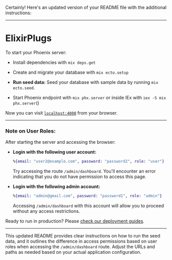 Certainly! Here's an updated version of your README file with the additional instructions:

---

# ElixirPlugs

To start your Phoenix server:

  * Install dependencies with `mix deps.get`
  * Create and migrate your database with `mix ecto.setup`
  * **Run seed data:** Seed your database with sample data by running `mix ecto.seed`.

  * Start Phoenix endpoint with `mix phx.server` or inside IEx with `iex -S mix phx.server`()

Now you can visit [`localhost:4000`](http://localhost:4000/posts) from your browser.

---

### Note on User Roles:

After starting the server and accessing the browser:

- **Login with the following user account:**
  ```elixir
  %{email: "user2@example.com", password: "password2", role: "user"}
  ```
  Try accessing the route `/admin/dashboard`. You'll encounter an error indicating that you do not have permission to access this page.

- **Login with the following admin account:**
  ```elixir
  %{email: "admin@gmail.com", password: "password1", role: "admin"}
  ```
  Accessing `/admin/dashboard` with this account will allow you to proceed without any access restrictions.

Ready to run in production? Please [check our deployment guides](https://hexdocs.pm/phoenix/deployment.html).

---

This updated README provides clear instructions on how to run the seed data, and it outlines the difference in access permissions based on user roles when accessing the `/admin/dashboard` route. Adjust the URLs and paths as needed based on your actual application configuration.